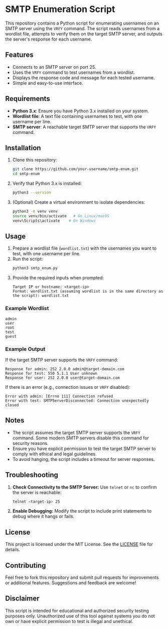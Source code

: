 # SMTP Enumeration Script

This repository contains a Python script for enumerating usernames on an SMTP server using the `VRFY` command. The script reads usernames from a wordlist file, attempts to verify them on the target SMTP server, and outputs the server's response for each username.

## Features
- Connects to an SMTP server on port 25.
- Uses the `VRFY` command to test usernames from a wordlist.
- Displays the response code and message for each tested username.
- Simple and easy-to-use interface.

## Requirements
- **Python 3.x**: Ensure you have Python 3.x installed on your system.
- **Wordlist file**: A text file containing usernames to test, with one username per line.
- **SMTP server**: A reachable target SMTP server that supports the `VRFY` command.

## Installation

1. Clone this repository:
   ```bash
   git clone https://github.com/your-username/smtp-enum.git
   cd smtp-enum
   ```

2. Verify that Python 3.x is installed:
   ```bash
   python3 --version
   ```

3. (Optional) Create a virtual environment to isolate dependencies:
   ```bash
   python3 -m venv venv
   source venv/bin/activate   # On Linux/macOS
   venv\Scripts\activate    # On Windows
   ```

## Usage
1. Prepare a wordlist file (`wordlist.txt`) with the usernames you want to test, with one username per line.
2. Run the script:
   ```bash
   python3 smtp_enum.py
   ```
3. Provide the required inputs when prompted:
   ```plaintext
   Target IP or hostname: <target-ip>
   Format: wordlist.txt (assuming wordlist is in the same directory as the script): wordlist.txt
   ```

### Example Wordlist
```plaintext
admin
user
root
test
guest
```

### Example Output
If the target SMTP server supports the `VRFY` command:
```plaintext
Response for admin: 252 2.0.0 admin@target-domain.com
Response for test: 550 5.1.1 User unknown
Response for user: 252 2.0.0 user@target-domain.com
```

If there is an error (e.g., connection issues or `VRFY` disabled):
```plaintext
Error with admin: [Errno 111] Connection refused
Error with test: SMTPServerDisconnected: Connection unexpectedly closed
```

## Notes
- The script assumes the target SMTP server supports the `VRFY` command. Some modern SMTP servers disable this command for security reasons.
- Ensure you have explicit permission to test the target SMTP server to comply with ethical and legal guidelines.
- To avoid hanging, the script includes a timeout for server responses.

## Troubleshooting

1. **Check Connectivity to the SMTP Server:**
   Use `telnet` or `nc` to confirm the server is reachable:
   ```bash
   telnet <target-ip> 25
   ```

2. **Enable Debugging:**
   Modify the script to include print statements to debug where it hangs or fails.

## License
This project is licensed under the MIT License. See the [LICENSE](LICENSE) file for details.

## Contributing
Feel free to fork this repository and submit pull requests for improvements or additional features. Suggestions and feedback are welcome!

## Disclaimer
This script is intended for educational and authorized security testing purposes only. Unauthorized use of this tool against systems you do not own or have explicit permission to test is illegal and unethical.

